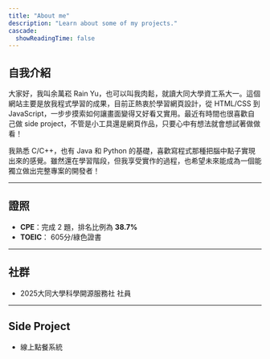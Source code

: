 ```yaml
---
title: "About me"
description: "Learn about some of my projects."
cascade:
  showReadingTime: false
---
```

## 自我介紹

大家好，我叫余萬崧 Rain Yu，也可以叫我肉鬆，就讀大同大學資工系大一。這個網站主要是放我程式學習的成果，目前正熱衷於學習網頁設計，從 HTML/CSS 到 JavaScript，一步步摸索如何讓畫面變得又好看又實用。最近有時間也很喜歡自己做 side project，不管是小工具還是網頁作品，只要心中有想法就會想試著做做看！

我熟悉 C/C++，也有 Java 和 Python 的基礎，喜歡寫程式那種把腦中點子實現出來的感覺。雖然還在學習階段，但我享受實作的過程，也希望未來能成為一個能獨立做出完整專案的開發者！

---

## 證照

- **CPE**：完成 2 題，排名比例為 **38.7%**
- **TOEIC**： 605分/綠色證書

---

## 社群

- 2025大同大學科學開源服務社 社員

---

## Side Project

- 線上點餐系統